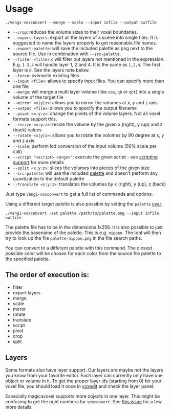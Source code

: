 # Usage

`./vengi-voxconvert --merge --scale --input infile --output outfile`

* `--crop`: reduces the volume sizes to their voxel boundaries.
* `--export-layers`: export all the layers of a scene into single files. It is suggested to name the layers properly to get reasonable file names.
* `--export-palette`: will save the included palette as png next to the source file. Use in combination with `--src-palette`.
* `--filter <filter>`: will filter out layers not mentioned in the expression. E.g. `1-2,4` will handle layer 1, 2 and 4. It is the same as `1,2,4`. The first layer is `0`. See the layers note below.
* `--force`: overwrite existing files
* `--input <file>`: allows to specify input files. You can specify more than one file
* `--merge`: will merge a multi layer volume (like `vox`, `qb` or `qbt`) into a single volume of the target file
* `--mirror <x|y|z>`: allows you to mirror the volumes at x, y and z axis
* `--output <file>`: allows you to specify the output filename
* `--pivot <x:y:z>`: change the pivots of the volume layers. Not all voxel formats support this.
* `--resize <x:y:z>`: resize the volume by the given x (right), y (up) and z (back) values
* `--rotate <x|y|z>`: allows you to rotate the volumes by 90 degree at x, y and z axis
* `--scale`: perform lod conversion of the input volume (50% scale per call)
* `--script "<script> <args>"`: execute the given script - see [scripting support](../LUAScript.md) for more details
* `--split <x:y:z>`: slices the volumes into pieces of the given size
* `--src-palette`: will use the included [palette](../Palette.md) and doesn't perform any quantization to the default palette
* `--translate <x:y:z>`: translates the volumes by x (right), y (up), z (back)

Just type `vengi-voxconvert` to get a full list of commands and options.

Using a different target palette is also possible by setting the `palette` [cvar](../Configuration.md).

`./vengi-voxconvert -set palette /path/to/palette.png --input infile outfile`

The palette file has to be in the dimensions 1x256. It is also possible to just provide the basename of the palette.
This is e.g. `nippon`. The tool will then try to look up the file `palette-nippon.png` in the file search paths.

You can convert to a different palette with this command. The closest possible color will be chosen for each
color from the source file palette to the specified palette.

## The order of execution is:

* filter
* export layers
* merge
* scale
* mirror
* rotate
* translate
* script
* pivot
* crop
* split

## Layers

Some formats also have layer support. Our layers are maybe not the layers you know from your favorite editor. Each layer can currently only have one object or volume in it. To get the proper layer ids (starting from 0) for your voxel file, you should load it once in [voxedit](../voxedit/Index.md) and check the layer panel.

Especially magicavoxel supports more objects in one layer. This might be confusing to get the right numbers for `voxconvert`. See [this issue](https://github.com/mgerhardy/vengi/issues/68) for a few more details.

